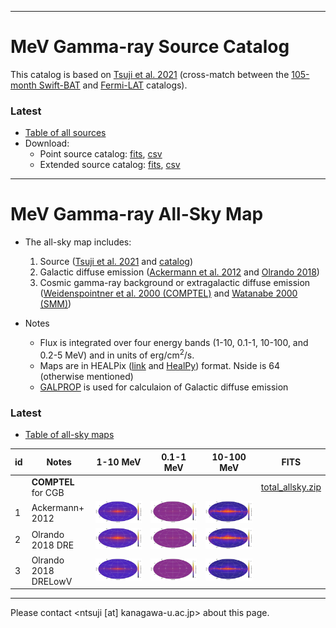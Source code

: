 <!--
Materials in the MeV gamma-ray sky, source catalog and all-sky maps, are available below.
The source catalog is produced by a cross-matching of the hard X-ray (by Swift-BAT) and GeV gamma-ray (Fermi-LAT) catalogs.
The all-sky maps made use of [GALPROP](https://galprop.stanford.edu/) for Galactic diffuse emission, the source catalog, and cosmic gamma-ray background (CGB) model by COMPTEL.
-->

---
# MeV Gamma-ray Source Catalog

This catalog is based on <a href="https://iopscience.iop.org/article/10.3847/1538-4357/ac0341">Tsuji et al. 2021</a>
(cross-match between the <a href="https://swift.gsfc.nasa.gov/results/bs105mon/">105-month Swift-BAT</a>
and <a href="https://fermi.gsfc.nasa.gov/ssc/data/access/lat/8yr_catalog/">Fermi-LAT</a> catalogs).


### Latest
- [Table of all sources](https://tsuji703.github.io/MeV-All-Sky/files/MeV_all_source.html)
- Download:
  - Point source catalog: [fits](files/catalog/crossmatch_latest.fits), [csv](files/catalog/crossmatch_latest.csv)
  - Extended source catalog: [fits](files/catalog/crossmatch_latest_extended.fits), [csv](files/catalog/crossmatch_latest_extended.csv)

<!--
- ver. 1
  - Shown with Log-parabola fit
  - [Point source](https://github.com/tsuji703/MeV-All-Sky/blob/main/files/MeV_point_source_LogParabola.md)
  - [Extended source](https://github.com/tsuji703/MeV-All-Sky/blob/main/files/MeV_extended_source_LogParabola.md)

- ver. 0
  - BPL fitting
  - [Point source](https://github.com/tsuji703/MeV-All-Sky/blob/main/files/MeV_point_source.md)
  - [Extended source](https://github.com/tsuji703/MeV-All-Sky/blob/main/files/MeV_extended_source.md)
-->


---
# MeV Gamma-ray All-Sky Map

- The all-sky map includes:
  1. Source (<a href="https://iopscience.iop.org/article/10.3847/1538-4357/ac0341">Tsuji et al. 2021</a> and [catalog](https://tsuji703.github.io/MeV-All-Sky/files/MeV_all_source.html))
  2. Galactic diffuse emission ([Ackermann et al. 2012](https://iopscience.iop.org/article/10.1088/0004-637X/750/1/3) and [Olrando 2018](http://doi.org/10.1093/mnras/stx3280))
  3. Cosmic gamma-ray background or extragalactic diffuse emission ([Weidenspointner et al. 2000 (COMPTEL)](https://ui.adsabs.harvard.edu/abs/2000AIPC..510..467W/abstract) and [Watanabe 2000 (SMM)](https://ui.adsabs.harvard.edu/abs/2000AIPC..510..471W/abstract))

- Notes
  - Flux is integrated over four energy bands (1-10, 0.1-1, 10-100, and 0.2-5 MeV) and in units of erg/cm$^2$/s.
  - Maps are in HEALPix (<a href="https://healpix.sourceforge.io/">link</a> and <a href="https://healpy.readthedocs.io/en/latest/">HealPy</a>) format. Nside is 64 (otherwise mentioned)
  - [GALPROP](https://galprop.stanford.edu/) is used for calculaion of Galactic diffuse emission



### Latest
- [Table of all-sky maps](files/allsky/Table_allsky.html)

| id | Notes | 1-10 MeV | 0.1-1 MeV | 10-100 MeV | FITS
| ---|---    | ---      | ---       | --- |---
|   | **COMPTEL** for CGB  |   |   | |  [total_allsky.zip](files/allsky/zip_total_COMPTELcgb/) |
| 1  | Ackermann+ 2012 | ![img](files/allsky/figure_allsky_1.0-10.0MeV_total_Ackermann.png) | ![img](files/allsky/figure_allsky_0.1-1.0MeV_total_Ackermann.png) | ![img](files/allsky/figure_allsky_10.0-100.0MeV_total_Ackermann.png) |
| 2  | Olrando 2018 DRE | ![img](files/allsky/figure_allsky_1.0-10.0MeV_total_Orlando_DRE.png) | ![img](files/allsky/figure_allsky_0.1-1.0MeV_total_Orlando_DRE.png) | ![img](files/allsky/figure_allsky_10.0-100.0MeV_total_Orlando_DRE.png) |
| 3  | Olrando 2018 DRELowV | ![img](files/allsky/figure_allsky_1.0-10.0MeV_total_Orlando_DREVlow.png) | ![img](files/allsky/figure_allsky_0.1-1.0MeV_total_Orlando_DREVlow.png) | ![img](files/allsky/figure_allsky_10.0-100.0MeV_total_Orlando_DREVlow.png) |


<!--
## All-sky (total)

| id | Notes | 1-10 MeV | 0.1-1 MeV | 10-100 MeV | FITS
| ---|---    | ---      | ---       | --- |---
|   | **COMPTEL** for CGB  |   |   | |  [total_allsky.zip](files/allsky/zip_total_COMPTELcgb/) |
| 1  | Ackermann+ 2012 | ![img](files/allsky/figure_allsky_1.0-10.0MeV_total_Ackermann.png) | ![img](files/allsky/figure_allsky_0.1-1.0MeV_total_Ackermann.png) | ![img](files/allsky/figure_allsky_10.0-100.0MeV_total_Ackermann.png) |
| 2  | Olrando 2018 DRE | ![img](files/allsky/figure_allsky_1.0-10.0MeV_total_Orlando_DRE.png) | ![img](files/allsky/figure_allsky_0.1-1.0MeV_total_Orlando_DRE.png) | ![img](files/allsky/figure_allsky_10.0-100.0MeV_total_Orlando_DRE.png) |
| 3  | Olrando 2018 DRELowV | ![img](files/allsky/figure_allsky_1.0-10.0MeV_total_Orlando_DREVlow.png) | ![img](files/allsky/figure_allsky_0.1-1.0MeV_total_Orlando_DREVlow.png) | ![img](files/allsky/figure_allsky_10.0-100.0MeV_total_Orlando_DREVlow.png) |
|   | **SMM** for CGB  |   |   |  COMPTEL is better in 10-100 MeV? | [total_allsky_2.zip](files/allsky/zip_total_SMMcgb/) |
| 1  | Ackermann+ 2012 | ![img](files/allsky/figure_allsky_1.0-10.0MeV_total_Ackermann_SMM.png) | ![img](files/allsky/figure_allsky_0.1-1.0MeV_total_Ackermann_SMM.png) | ![img](files/allsky/figure_allsky_10.0-100.0MeV_total_Ackermann_SMM.png) |
| 2  | Olrando 2018 DRE | ![img](files/allsky/figure_allsky_1.0-10.0MeV_total_Orlando_DRE_SMM.png) | ![img](files/allsky/figure_allsky_0.1-1.0MeV_total_Orlando_DRE_SMM.png) | ![img](files/allsky/figure_allsky_10.0-100.0MeV_total_Orlando_DRE_SMM.png) |
| 3  | Olrando 2018 DRELowV | ![img](files/allsky/figure_allsky_1.0-10.0MeV_total_Orlando_DREVlow_SMM.png) | ![img](files/allsky/figure_allsky_0.1-1.0MeV_total_Orlando_DREVlow_SMM.png) | ![img](files/allsky/figure_allsky_10.0-100.0MeV_total_Orlando_DREVlow_SMM.png) |


## Each component

| id | Notes | 1-10 MeV | 0.1-1 MeV | 10-100 MeV | FITS
| ---|---    | ---      | ---       | --- |---
|   | **Source**  |   |   |   |  [source.zip](files/allsky/zip_source/) |
| 1 | From the MeV catalog above. nside=64 | ![img](files/allsky/figure_allsky_1.0-10.0MeV_source.png) | ![img](files/allsky/figure_allsky_0.1-1.0MeV_source.png) |  ![img](files/allsky/figure_allsky_10.0-100.0MeV_source.png) |
| 2 | nside=32 | ![img](files/allsky/figure_allsky_1.0-10.0MeV_source_2.png) | ![img](files/allsky/figure_allsky_0.1-1.0MeV_source_2.png) | ![img](files/allsky/figure_allsky_10.0-100.0MeV_source_2.png) |
|   | **GDE**  |   |   |   | [GDE.zip](files/allsky/zip_GDE/) |
| 1  | `SS_Z4_R20_T150_C54` model in [Ackermann et al. 2012](https://iopscience.iop.org/article/10.1088/0004-637X/750/1/3). | ![img](files/allsky/figure_allsky_1.0-10.0MeV_galactic_Ackermann.png) | ![img](files/allsky/figure_allsky_0.1-1.0MeV_galactic_Ackermann.png) | ![img](files/allsky/figure_allsky_10.0-100.0MeV_galactic_Ackermann.png) |
| 2  | DRE (diffusion and reacceleration) model in [Olrando 2018](http://doi.org/10.1093/mnras/stx3280) | ![img](files/allsky/figure_allsky_1.0-10.0MeV_galactic_Orlando_DRE.png) | ![img](files/allsky/figure_allsky_0.1-1.0MeV_galactic_Orlando_DRE.png) | ![img](files/allsky/figure_allsky_10.0-100.0MeV_galactic_Orlando_DRE.png) |
| 3  | DRELowV model [Olrando 2018](http://doi.org/10.1093/mnras/stx3280) | ![img](files/allsky/figure_allsky_1.0-10.0MeV_galactic_Orlando_DREVlow.png) | ![img](files/allsky/figure_allsky_0.1-1.0MeV_galactic_Orlando_DREVlow.png) | ![img](files/allsky/figure_allsky_10.0-100.0MeV_galactic_Orlando_DREVlow.png) |
|   | **CGB**  |   |   |   | [CGB.zip](files/allsky/zip_CGB/) |
| 1 | COMPTEL | ![img](files/allsky/figure_allsky_1.0-10.0MeV_cgb.png) | ![img](files/allsky/figure_allsky_0.1-1.0MeV_cgb.png) | ![img](files/allsky/figure_allsky_10.0-100.0MeV_cgb.png)|
| 2 | SMM | ![img](files/allsky/figure_allsky_1.0-10.0MeV_cgb_SMM.png) | ![img](files/allsky/figure_allsky_0.1-1.0MeV_cgb_SMM.png) | ![img](files/allsky/figure_allsky_10.0-100.0MeV_cgb_SMM.png) COMPTEL is better in >10 MeV ? |

-->


<!--
Preliminary page is [here](files/allsky/Table_allsky.md).


# MeV Gamma-ray All-Sky Map (ver.1)


- FITS file: [Allsky-fits-Model1](files/allsky/data_allsky_total_Ackermann.fits) (Model 1 for GDE)
- Flux is integrated over 1-10 MeV and in units of erg/cm2/s.
- HEALPix (<a href="https://healpix.sourceforge.io/">link</a> and <a href="https://healpy.readthedocs.io/en/latest/">HealPy</a>) format
  - Nside is 64

<img src="files/allsky/figure_allsky_total.png" width="60%">


## 1. Galactic Diffuse Emission

| Model | Notes | Map | Galdef file | FITS fils |
|---|---|---|---|---|
| 1 | `SS_Z4_R20_T150_C54` model in [Ackermann et al. 2012](https://iopscience.iop.org/article/10.1088/0004-637X/750/1/3). | <img src="files/allsky/figure_allsky_galactic.png" width="100%"> | [galdef-1](files/allsky/galdef_54_0abb001h) | [GDE-fits-Model1](files/allsky/data_allsky_galactic_Ackermann.fits)
| 2 | DRE (diffusion and reacceleration) model in [Olrando 2018](http://doi.org/10.1093/mnras/stx3280) | <img src="files/allsky/figure_allsky_galactic_Orlando_DRE.png" width="100%"> | [galdef-2](files/allsky/galdef_54_0abb001j) | [GDE-fits-Model2](files/allsky/data_allsky_total_Orlando_DRE.fits) |
| 3 | DRELowV model [Olrando 2018](http://doi.org/10.1093/mnras/stx3280) | <img src="files/allsky/figure_allsky_galactic_Orlando_DREVlow.png" width="100%"> | [galdef-3](files/allsky/galdef_54_0abb001i) | [GDE-fits-Model3](files/allsky/data_allsky_total_Orlando_DREVlow.fits)|


## 2. MeV Gamma-ray Source

- FITS file: [Source-fits](files/allsky/data_allsky_source.fits)

<img src="files/allsky/figure_allsky_source_2.png" width="60%">

For visibility, nside of 32 is shown here.


## 3. Extragalactic Emission (Cosmic Gamma-ray Background)

- FITS file: [CGB-fits](files/allsky/data_cgb_source.fits)

<img src="files/allsky/figure_allsky_cgb.png" width="60%">

-->


---
Please contact <ntsuji [at] kanagawa-u.ac.jp> about this page.

